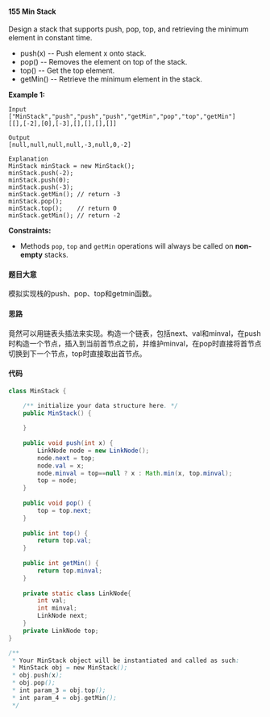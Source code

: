 #### 155  Min Stack

Design a stack that supports push, pop, top, and retrieving the minimum element in constant time.

- push(x) -- Push element x onto stack.
- pop() -- Removes the element on top of the stack.
- top() -- Get the top element.
- getMin() -- Retrieve the minimum element in the stack.



**Example 1:**

```
Input
["MinStack","push","push","push","getMin","pop","top","getMin"]
[[],[-2],[0],[-3],[],[],[],[]]

Output
[null,null,null,null,-3,null,0,-2]

Explanation
MinStack minStack = new MinStack();
minStack.push(-2);
minStack.push(0);
minStack.push(-3);
minStack.getMin(); // return -3
minStack.pop();
minStack.top();    // return 0
minStack.getMin(); // return -2
```

 

**Constraints:**

- Methods `pop`, `top` and `getMin` operations will always be called on **non-empty** stacks.

#### 题目大意

模拟实现栈的push、pop、top和getmin函数。

#### 思路

竟然可以用链表头插法来实现。构造一个链表，包括next、val和minval，在push时构造一个节点，插入到当前首节点之前，并维护minval，在pop时直接将首节点切换到下一个节点，top时直接取出首节点。

#### 代码

```java
class MinStack {

    /** initialize your data structure here. */
    public MinStack() {
        
    }
    
    public void push(int x) {
        LinkNode node = new LinkNode();
        node.next = top;
        node.val = x;
        node.minval = top==null ? x : Math.min(x, top.minval);
        top = node;
    }
    
    public void pop() {
        top = top.next;
    }
    
    public int top() {
        return top.val;
    }
    
    public int getMin() {
        return top.minval;
    }
    
    private static class LinkNode{
        int val;
        int minval;
        LinkNode next;
    }
    private LinkNode top;
}

/**
 * Your MinStack object will be instantiated and called as such:
 * MinStack obj = new MinStack();
 * obj.push(x);
 * obj.pop();
 * int param_3 = obj.top();
 * int param_4 = obj.getMin();
 */
```

